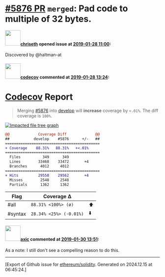 # [\#5876 PR](https://github.com/ethereum/solidity/pull/5876) `merged`: Pad code to multiple of 32 bytes.

#### <img src="https://avatars.githubusercontent.com/u/9073706?v=4" width="50">[chriseth](https://github.com/chriseth) opened issue at [2019-01-28 11:00](https://github.com/ethereum/solidity/pull/5876):

Discovered by @haltman-at

#### <img src="https://avatars.githubusercontent.com/in/254?v=4" width="50">[codecov](https://github.com/apps/codecov) commented at [2019-01-28 13:24](https://github.com/ethereum/solidity/pull/5876#issuecomment-458130307):

# [Codecov](https://codecov.io/gh/ethereum/solidity/pull/5876?src=pr&el=h1) Report
> Merging [#5876](https://codecov.io/gh/ethereum/solidity/pull/5876?src=pr&el=desc) into [develop](https://codecov.io/gh/ethereum/solidity/commit/d6b8521ed5eb3c0f34c36effe267f9a5e8927206?src=pr&el=desc) will **increase** coverage by `<.01%`.
> The diff coverage is `100%`.

[![Impacted file tree graph](https://codecov.io/gh/ethereum/solidity/pull/5876/graphs/tree.svg?width=650&token=87PGzVEwU0&height=150&src=pr)](https://codecov.io/gh/ethereum/solidity/pull/5876?src=pr&el=tree)

```diff
@@             Coverage Diff             @@
##           develop    #5876      +/-   ##
===========================================
+ Coverage    88.31%   88.31%   +<.01%     
===========================================
  Files          349      349              
  Lines        33468    33472       +4     
  Branches      4012     4012              
===========================================
+ Hits         29558    29562       +4     
  Misses        2548     2548              
  Partials      1362     1362
```

| Flag | Coverage Δ | |
|---|---|---|
| #all | `88.31% <100%> (ø)` | :arrow_up: |
| #syntax | `28.34% <25%> (-0.01%)` | :arrow_down: |

#### <img src="https://avatars.githubusercontent.com/u/20340?v=4" width="50">[axic](https://github.com/axic) commented at [2019-01-30 13:51](https://github.com/ethereum/solidity/pull/5876#issuecomment-458950489):

As a note: I still don't see a compelling reason to do this.


-------------------------------------------------------------------------------



[Export of Github issue for [ethereum/solidity](https://github.com/ethereum/solidity). Generated on 2024.12.15 at 06:45:24.]
